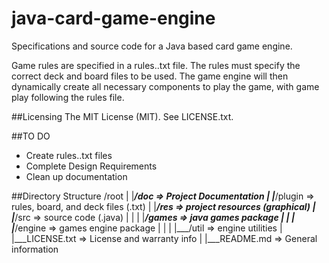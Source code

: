 # java-card-game-engine
Specifications and source code for a Java based card game engine.

Game rules are specified in a rules.<game>.txt file. The rules must specify the correct deck and board files to be used. The game engine will then dynamically create all necessary components to play the game, with game play following the rules file.

##Licensing
The MIT License (MIT). See LICENSE.txt.

##TO DO
* Create rules.<game>.txt files
* Complete Design Requirements
* Clean up documentation

##Directory Structure
	/root
	|
	|___/doc			=> Project Documentation
	|
	|___/plugin			=> rules, board, and deck files (.txt)
	|
	|___/res			=> project resources (graphical)
	|
	|___/src			=> source code (.java)
	|	|
	|	|___/games			=> java games package
	|		|
	|		|___/engine			=> games engine package
	|			|
	|			|___/util			=> engine utilities
	|
	|___LICENSE.txt		=> License and warranty info
	|
	|___README.md		=> General information 

